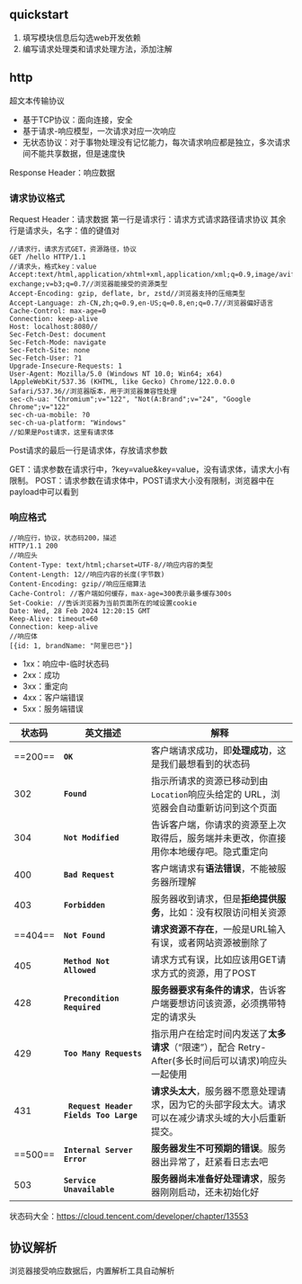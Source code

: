 ## quickstart

1. 填写模块信息后勾选web开发依赖
2. 编写请求处理类和请求处理方法，添加注解

## http

 超文本传输协议

- 基于TCP协议：面向连接，安全
- 基于请求-响应模型，一次请求对应一次响应
- 无状态协议：对于事物处理没有记忆能力，每次请求响应都是独立，多次请求间不能共享数据，但是速度快

Response Header：响应数据

### 请求协议格式

Request Header：请求数据
第一行是请求行：请求方式请求路径请求协议
其余行是请求头，名字：值的键值对

```
//请求行，请求方式GET，资源路径，协议
GET /hello HTTP/1.1
//请求头，格式key：value
Accept:text/html,application/xhtml+xml,application/xml;q=0.9,image/avif,image/webp,image/apng,*/*;q=0.8,application/signed-exchange;v=b3;q=0.7//浏览器能接受的资源类型
Accept-Encoding: gzip, deflate, br, zstd//浏览器支持的压缩类型
Accept-Language: zh-CN,zh;q=0.9,en-US;q=0.8,en;q=0.7//浏览器偏好语言
Cache-Control: max-age=0
Connection: keep-alive
Host: localhost:8080//
Sec-Fetch-Dest: document
Sec-Fetch-Mode: navigate
Sec-Fetch-Site: none
Sec-Fetch-User: ?1
Upgrade-Insecure-Requests: 1
User-Agent: Mozilla/5.0 (Windows NT 10.0; Win64; x64) lAppleWebKit/537.36 (KHTML, like Gecko) Chrome/122.0.0.0 Safari/537.36//浏览器版本，用于浏览器兼容性处理
sec-ch-ua: "Chromium";v="122", "Not(A:Brand";v="24", "Google Chrome";v="122"
sec-ch-ua-mobile: ?0
sec-ch-ua-platform: "Windows"
//如果是Post请求，这里有请求体
```

Post请求的最后一行是请求体，存放请求参数

GET：请求参数在请求行中，?key=value&key=value，没有请求体，请求大小有限制。
POST：请求参数在请求体中，POST请求大小没有限制，浏览器中在payload中可以看到

### 响应格式

```
//响应行，协议，状态码200，描述
HTTP/1.1 200
//响应头
Content-Type: text/html;charset=UTF-8//响应内容的类型
Content-Length: 12//响应内容的长度(字节数)
Content-Encoding: gzip//响应压缩算法
Cache-Control: //客户端如何缓存，max-age=300表示最多缓存300s
Set-Cookie: //告诉浏览器为当前页面所在的域设置cookie
Date: Wed, 28 Feb 2024 12:20:15 GMT
Keep-Alive: timeout=60
Connection: keep-alive
//响应体
[{id: 1, brandName: "阿里巴巴"}]
```

- 1xx：响应中-临时状态码
- 2xx：成功
- 3xx：重定向
- 4xx：客户端错误
- 5xx：服务端错误

| 状态码  | 英文描述                               | 解释                                                         |
| ------- | -------------------------------------- | ------------------------------------------------------------ |
| ==200== | **`OK`**                               | 客户端请求成功，即**处理成功**，这是我们最想看到的状态码     |
| 302     | **`Found`**                            | 指示所请求的资源已移动到由`Location`响应头给定的 URL，浏览器会自动重新访问到这个页面 |
| 304     | **`Not Modified`**                     | 告诉客户端，你请求的资源至上次取得后，服务端并未更改，你直接用你本地缓存吧。隐式重定向 |
| 400     | **`Bad Request`**                      | 客户端请求有**语法错误**，不能被服务器所理解                 |
| 403     | **`Forbidden`**                        | 服务器收到请求，但是**拒绝提供服务**，比如：没有权限访问相关资源 |
| ==404== | **`Not Found`**                        | **请求资源不存在**，一般是URL输入有误，或者网站资源被删除了  |
| 405     | **`Method Not Allowed`**               | 请求方式有误，比如应该用GET请求方式的资源，用了POST          |
| 428     | **`Precondition Required`**            | **服务器要求有条件的请求**，告诉客户端要想访问该资源，必须携带特定的请求头 |
| 429     | **`Too Many Requests`**                | 指示用户在给定时间内发送了**太多请求**（“限速”），配合 Retry-After(多长时间后可以请求)响应头一起使用 |
| 431     | **` Request Header Fields Too Large`** | **请求头太大**，服务器不愿意处理请求，因为它的头部字段太大。请求可以在减少请求头域的大小后重新提交。 |
| ==500== | **`Internal Server Error`**            | **服务器发生不可预期的错误**。服务器出异常了，赶紧看日志去吧 |
| 503     | **`Service Unavailable`**              | **服务器尚未准备好处理请求**，服务器刚刚启动，还未初始化好   |

状态码大全：https://cloud.tencent.com/developer/chapter/13553 

## 协议解析

浏览器接受响应数据后，内置解析工具自动解析